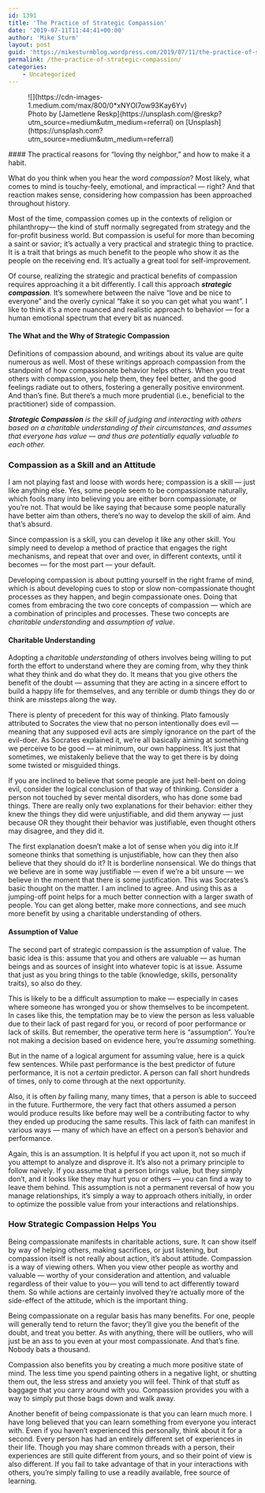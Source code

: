 ```yaml
---
id: 1391
title: 'The Practice of Strategic Compassion'
date: '2019-07-11T11:44:41+00:00'
author: 'Mike Sturm'
layout: post
guid: 'https://mikesturmblog.wordpress.com/2019/07/11/the-practice-of-strategic-compassion/'
permalink: /the-practice-of-strategic-compassion/
categories:
    - Uncategorized
---
```


<figure class="wp-caption">![](https://cdn-images-1.medium.com/max/800/0*xNYOI7ow93Kay6Yv)<figcaption class="wp-caption-text">Photo by [Jametlene Reskp](https://unsplash.com/@reskp?utm_source=medium&utm_medium=referral) on [Unsplash](https://unsplash.com?utm_source=medium&utm_medium=referral)</figcaption></figure>#### The practical reasons for “loving thy neighbor,” and how to make it a habit.

What do you think when you hear the word *compassion*? Most likely, what comes to mind is touchy-feely, emotional, and impractical — right? And that reaction makes sense, considering how compassion has been approached throughout history.

Most of the time, compassion comes up in the contexts of religion or philanthropy— the kind of stuff normally segregated from strategy and the for-profit business world. But compassion is useful for more than becoming a saint or savior; it’s actually a very practical and strategic thing to practice. It is a trait that brings as much benefit to the people who show it as the people on the receiving end. It’s actually a great tool for self-improvement.

Of course, realizing the strategic and practical benefits of compassion requires approaching it a bit differently. I call this approach ***strategic*** ***compassion***. It’s somewhere between the naïve “love and be nice to everyone” and the overly cynical “fake it so you can get what you want”. I like to think it’s a more nuanced and realistic approach to behavior — for a human emotional spectrum that every bit as nuanced.

#### The What and the Why of Strategic Compassion

Definitions of compassion abound, and writings about its value are quite numerous as well. Most of these writings approach compassion from the standpoint of how compassionate behavior helps others. When you treat others with compassion, you help them, they feel better, and the good feelings radiate out to others, fostering a generally positive environment. And than’s fine. But there’s a much more prudential (i.e., beneficial to the practitioner) side of compassion.

***Strategic Compassion*** *is the skill of judging and interacting with others based on a charitable understanding of their circumstances, and assumes that everyone has value — and thus are potentially equally valuable to each other.*

### Compassion as a Skill and an Attitude

I am not playing fast and loose with words here; compassion is a skill — just like anything else. Yes, some people seem to be compassionate naturally, which fools many into believing you are either born compassionate, or you’re not. That would be like saying that because some people naturally have better aim than others, there’s no way to develop the skill of aim. And that’s absurd.

Since compassion is a skill, you can develop it like any other skill. You simply need to develop a method of practice that engages the right mechanisms, and repeat that over and over, in different contexts, until it becomes — for the most part — your default.

Developing compassion is about putting yourself in the right frame of mind, which is about developing cues to stop or slow non-compassionate thought processes as they happen, and begin compassionate ones. Doing that comes from embracing the two core concepts of compassion — which are a combination of principles and processes. These two concepts are *charitable understanding* and *assumption of value*.

#### Charitable Understanding

Adopting a *charitable understanding* of others involves being willing to put forth the effort to understand where they are coming from, why they think what they think and do what they do. It means that you give others the benefit of the doubt — assuming that they are acting in a sincere effort to build a happy life for themselves, and any terrible or dumb things they do or think are missteps along the way.

There is plenty of precedent for this way of thinking. Plato famously attributed to Socrates the view that no person intentionally does evil — meaning that any supposed evil acts are simply ignorance on the part of the evil-doer. As Socrates explained it, we’re all basically aiming at something we perceive to be good — at minimum, our own happiness. It’s just that sometimes, we mistakenly believe that the way to get there is by doing some twisted or misguided things.

If you are inclined to believe that some people are just hell-bent on doing evil, consider the logical conclusion of that way of thinking. Consider a person not touched by sever mental disorders, who has done some bad things. There are really only two explanations for their behavior: either they knew the things they did were unjustifiable, and did them anyway — just because OR they thought their behavior was justifiable, even thought others may disagree, and they did it.

The first explanation doesn’t make a lot of sense when you dig into it.If someone thinks that something is unjustifiable, how can they then also believe that they should do it? It is borderline nonsensical. We do things that we believe are in some way justifiable — even if we’re a bit unsure — we believe in the moment that there is some justification. This was Socrates’s basic thought on the matter. I am inclined to agree. And using this as a jumping-off point helps for a much better connection with a larger swath of people. You can get along better, make more connections, and see much more benefit by using a charitable understanding of others.

#### Assumption of Value

The second part of strategic compassion is the assumption of value. The basic idea is this: assume that you and others are valuable — as human beings and as sources of insight into whatever topic is at issue. Assume that just as you bring things to the table (knowledge, skills, personality traits), so also do they.

This is likely to be a difficult assumption to make — especially in cases where someone has wronged you or show themselves to be incompetent. In cases like this, the temptation may be to view the person as less valuable due to their lack of past regard for you, or record of poor performance or lack of skills. But remember, the operative term here is “assumption”. You’re not making a decision based on evidence here, you’re *assuming* something.

But in the name of a logical argument for assuming value, here is a quick few sentences. While past performance is the best predictor of future performance, it is not a *certain* predictor. A person can fall short hundreds of times, only to come through at the next opportunity.

Also, it is often *by* failing many, many times, that a person is able to succeed in the future. Furthermore, the very fact that others assumed a person would produce results like before may well be a contributing factor to why they ended up producing the same results. This lack of faith can manifest in various ways — many of which have an effect on a person’s behavior and performance.

Again, this is an assumption. It is helpful if you act upon it, not so much if you attempt to analyze and disprove it. It’s also not a primary principle to follow naively. If you assume that a person brings value, but they simply don’t, and it looks like they may hurt you or others — you can find a way to leave them behind. This assumption is not a permanent reversal of how you manage relationships, it’s simply a way to approach others initially, in order to optimize the possible value from your interactions and relationships.

### How Strategic Compassion Helps You

Being compassionate manifests in charitable actions, sure. It can show itself by way of helping others, making sacrifices, or just listening, but compassion itself is not really about action, it’s about attitude. Compassion is a way of viewing others. When you view other people as worthy and valuable — worthy of your consideration and attention, and valuable regardless of their value to you— you will tend to act differently toward them. So while actions are certainly involved they’re actually more of the side-effect of the attitude, which is the important thing.

Being compassionate on a regular basis has many benefits. For one, people will generally tend to return the favor; they’ll give you the benefit of the doubt, and treat you better. As with anything, there will be outliers, who will just be an ass to you even at your most compassionate. And that’s fine. Nobody bats a thousand.

Compassion also benefits you by creating a much more positive state of mind. The less time you spend painting others in a negative light, or shutting them out, the less stress and anxiety you will feel. Think of that stuff as baggage that you carry around with you. Compassion provides you with a way to simply put those bags down and walk away.

Another benefit of being compassionate is that you can learn much more. I have long believed that you can learn something from everyone you interact with. Even if you haven’t experienced this personally, think about it for a second. Every person has had an entirely different set of experiences in their life. Though you may share common threads with a person, their experiences are still quite different from yours, and so their point of view is also different. If you fail to take advantage of that in your interactions with others, you’re simply failing to use a readily available, free source of learning.